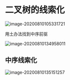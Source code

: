 # 二叉树的线索化

![image-20200810105331721](https://cdn.jsdelivr.net/gh/KimYangOfCat/MyPicStorage/2021-CSPostgraduate-408/20200810105331.png)

用土办法找到中序前驱

![image-20200810134958011](https://cdn.jsdelivr.net/gh/KimYangOfCat/MyPicStorage/2021-CSPostgraduate-408/20200810135203.png)

## 中序线索化

![image-20200810135151257](https://cdn.jsdelivr.net/gh/KimYangOfCat/MyPicStorage/2021-CSPostgraduate-408/20200810135151.png)


<!-- 评论模块，不可删除 -->
<Vssue  />